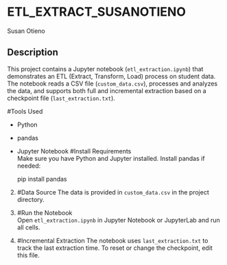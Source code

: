 # ETL_EXTRACT_SUSANOTIENO
Susan Otieno
## Description

This project contains a Jupyter notebook (`etl_extraction.ipynb`) that demonstrates an ETL (Extract, Transform, Load) process on student data. The notebook reads a CSV file (`custom_data.csv`), processes and analyzes the data, and supports both full and incremental extraction based on a checkpoint file (`last_extraction.txt`).

#Tools Used

- Python
- pandas
- Jupyter Notebook
#Install Requirements  
   Make sure you have Python and Jupyter installed. Install pandas if needed:
   
   pip install pandas
   

2. #Data Source 
   The data is provided in `custom_data.csv` in the project directory.

3. #Run the Notebook  
   Open `etl_extraction.ipynb` in Jupyter Notebook or JupyterLab and run all cells.

4. #Incremental Extraction 
   The notebook uses `last_extraction.txt` to track the last extraction time. To reset or change the checkpoint, edit this file.
